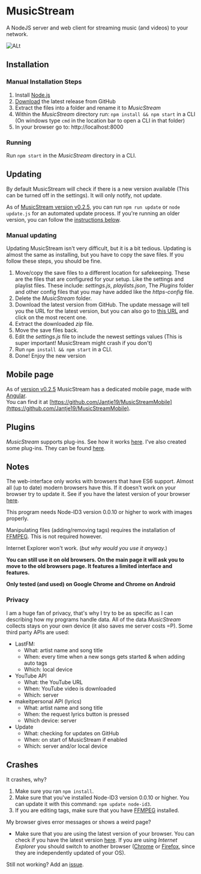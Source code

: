 # MusicStream
A NodeJS server and web client for streaming music (and videos) to your network.

![ALt](https://imgur.com/download/kAQ1la2)

## Installation

### Manual Installation Steps
1. Install [Node.js](https://nodejs.org/en/download/)
2. [Download](https://github.com/jantje19/MusicStream/releases/latest/) the latest release from GitHub
3. Extract the files into a folder and rename it to *MusicStream*
4. Within the *MusicStream* directory run: `npm install && npm start` in a CLI (On windows type `cmd` in the location bar to open a CLI in that folder)
5. In your browser go to: http://localhost:8000

### Running
Run `npm start` in the *MusicStream* directory in a CLI.

## Updating
By default MusicStream will check if there is a new version available (This can be turned off in the settings). It will only notify, not update.

As of [MusicStream version v0.2.5](https://github.com/Jantje19/MusicStream/releases/tag/v0.2.5), you can run `npm run update` or `node update.js` for an automated update process.
If you're running an older version, you can follow the [instructions below](#manual-updating).

### Manual updating
Updating MusicStream isn't very difficult, but it is a bit tedious.
Updating is almost the same as installing, but you have to copy the save files.
If you follow these steps, you should be fine.
1. Move/copy the save files to a different location for safekeeping. These are the files that are configured for your setup. Like the settings and playlist files. These include: *settings.js*, *playlists.json*, The *Plugins* folder and other config files that you may have added like the *https-config* file.
2. Delete the *MusicStream* folder.
3. Download the latest version from GitHub. The update message will tell you the URL for the latest version, but you can also go to [this URL](https://github.com/Jantje19/MusicStream/releases/latest) and click on the most recent one.
4. Extract the downloaded *zip* file.
5. Move the save files back.
6. Edit the *settings.js* file to include the newest settings values (This is super important! MusicStream might crash if you don't)
7. Run `npm install && npm start` in a CLI.
8. Done! Enjoy the new version

## Mobile page
As of [version v0.2.5](https://github.com/Jantje19/MusicStream/releases/tag/v0.2.5) MusicStream has a dedicated mobile page, made with [Angular](https://angular.io).\
You can find it at [https://github.com/Jantje19/MusicStreamMobile](https://github.com/Jantje19/MusicStreamMobile).

## Plugins
*MusicStream* supports plug-ins. See how it works [here](https://github.com/jantje19/MusicStream-Plugins/).
I've also created some plug-ins. They can be found [here](https://github.com/Jantje19/MusicStream-Plugins/tree/master/MyPlugins).

## Notes
The web-interface only works with browsers that have ES6 support. Almost all (up to date) modern browsers have this. If it doesn't work on your browser try to update it. See if you have the latest version of your browser [here](https://updatemybrowser.org/).

This program needs Node-ID3 version 0.0.10 or higher to work with images properly.

Manipulating files (adding/removing tags) requires the installation of [FFMPEG](https://www.ffmpeg.org/download.html). This is not required however.

Internet Explorer won't work. (*but why would you use it anyway.*)

**You can still use it on old browsers. On the main page it will ask you to move to the old browsers page. It features a limited interface and features.**

**Only tested (and used) on Google Chrome and Chrome on Android**

### Privacy
I am a huge fan of privacy, that's why I try to be as specific as I can describing how my programs handle data. All of the data *MusicStream* collects stays on your own device (it also saves me server costs =P).
Some third party APIs are used:
- LastFM:
	- What: artist name and song title
	- When: every time when a new songs gets started & when adding auto tags
	- Which: local device
- YouTube API
	- What: the YouTube URL
	- When: YouTube video is downloaded
	- Which: server
- makeitpersonal API (lyrics)
	- What: artist name and song title
	- When: the request lyrics button is pressed
	- Which device: server
- Update
	- What: checking for updates on GitHub
	- When: on start of MusicStream if enabled
	- Which: server and/or local device

## Crashes

It crashes, why?

1. Make sure you ran `npm install`.
2. Make sure that you've installed Node-ID3 version 0.0.10 or higher. You can update it with this command: `npm update node-id3`.
3. If you are editing tags, make sure that you have [FFMPEG](https://www.ffmpeg.org/download.html) installed.

My browser gives error messages or shows a weird page?

- Make sure that you are using the latest version of your browser. You can check if you have the latest version [here](https://updatemybrowser.org/). If you are using *Internet Explorer* you should switch to another browser ([Chrome](https://www.google.com/chrome/browser) or [Firefox](https://www.mozilla.org/firefox/), since they are independently updated of your OS).

Still not working? Add an [issue](https://github.com/Jantje19/MusicStream/issues).
